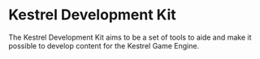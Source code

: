 # Kestrel Development Kit
The Kestrel Development Kit aims to be a set of tools to aide and make it possible to
develop content for the Kestrel Game Engine.